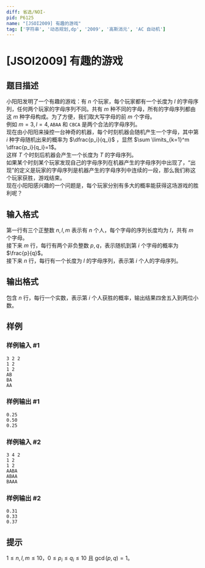 ```yaml
---
diff: 省选/NOI-
pid: P6125
name: "[JSOI2009] 有趣的游戏"
tag: ['字符串', '动态规划,dp', '2009', '高斯消元', 'AC 自动机']
---
```

# [JSOI2009] 有趣的游戏
## 题目描述

小阳阳发明了一个有趣的游戏：有 $n$ 个玩家，每个玩家都有一个长度为 $l$ 的字母序列，任何两个玩家的字母序列不同。共有 $m$ 种不同的字母，所有的字母序列都由这 $m$ 种字母构成。为了方便，我们取大写字母的前 $m$ 个字母。   
例如 $m=3,l=4,\texttt{ABAA}$ 和 $\texttt{CBCA}$ 是两个合法的字母序列。       
现在由小阳阳来操控一台神奇的机器，每个时刻机器会随机产生一个字母，其中第 $i$ 种字母随机出来的概率为 $\dfrac{p_i}{q_i}$ ，显然 $\sum \limits_{k=1}^m \dfrac{p_i}{q_i}=1$。  
这样 $T$ 个时刻后机器会产生一个长度为 $T$ 的字母序列。  
如果某个时刻某个玩家发现自己的字母序列在机器产生的字母序列中出现了，“出现”的定义是玩家的字母序列是机器产生的字母序列中连续的一段，那么我们称这个玩家获胜，游戏结束。       
现在小阳阳感兴趣的一个问题是，每个玩家分别有多大的概率能获得这场游戏的胜利呢？  
## 输入格式

第一行有三个正整数 $n,l,m$ 表示有 $n$ 个人，每个字母的序列长度均为 $l$，共有 $m$ 个字母。   
接下来 $m$ 行，每行有两个非负整数 $p, q$，表示随机到第 $i$ 个字母的概率为 $\frac{p}{q}$。   
接下来 $n$ 行，每行有一个长度为 $l$ 的字母序列，表示第 $i$ 个人的字母序列。
## 输出格式

包含 $n$ 行，每行一个实数，表示第 $i$ 个人获胜的概率，输出结果四舍五入到两位小数。 
## 样例

### 样例输入 #1
```
3 2 2
1 2
1 2
AB
BA
AA
```
### 样例输出 #1
```
0.25
0.50
0.25
```
### 样例输入 #2
```
3 4 2
1 2
1 2
AABA
ABAA
BAAA
```
### 样例输出 #2
```
0.31
0.33
0.37
```
## 提示

$1 \leq n,l,m \leq 10$，$0 \leq p_i \leq q_i \leq 10$ 且 $\gcd(p,q) = 1$。
